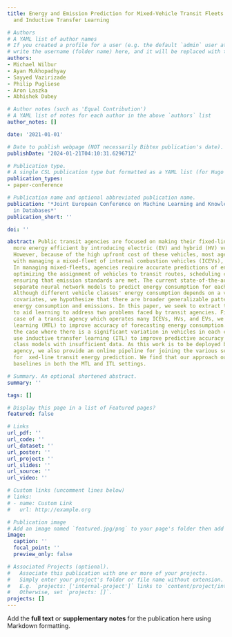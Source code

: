 ```yaml
---
title: Energy and Emission Prediction for Mixed-Vehicle Transit Fleets Using Multi-Task
  and Inductive Transfer Learning

# Authors
# A YAML list of author names
# If you created a profile for a user (e.g. the default `admin` user at `content/authors/admin/`), 
# write the username (folder name) here, and it will be replaced with their full name and linked to their profile.
authors:
- Michael Wilbur
- Ayan Mukhopadhyay
- Sayyed Vazirizade
- Philip Pugliese
- Aron Laszka
- Abhishek Dubey

# Author notes (such as 'Equal Contribution')
# A YAML list of notes for each author in the above `authors` list
author_notes: []

date: '2021-01-01'

# Date to publish webpage (NOT necessarily Bibtex publication's date).
publishDate: '2024-01-21T04:10:31.629671Z'

# Publication type.
# A single CSL publication type but formatted as a YAML list (for Hugo requirements).
publication_types:
- paper-conference

# Publication name and optional abbreviated publication name.
publication: '*Joint European Conference on Machine Learning and Knowledge Discovery
  in Databases*'
publication_short: ''

doi: ''

abstract: Public transit agencies are focused on making their fixed-line bus systems
  more energy efficient by introducing electric (EV) and hybrid (HV) vehicles to their  eets.
  However, because of the high upfront cost of these vehicles, most agencies are tasked
  with managing a mixed-fleet of internal combustion vehicles (ICEVs), EVs, and HVs.
  In managing mixed-fleets, agencies require accurate predictions of energy use for
  optimizing the assignment of vehicles to transit routes, scheduling charging, and
  ensuring that emission standards are met. The current state-of-the-art is to develop
  separate neural network models to predict energy consumption for each vehicle class.
  Although different vehicle classes' energy consumption depends on a varied set of
  covariates, we hypothesize that there are broader generalizable patterns that govern
  energy consumption and emissions. In this paper, we seek to extract these patterns
  to aid learning to address two problems faced by transit agencies. First, in the
  case of a transit agency which operates many ICEVs, HVs, and EVs, we use multi-task
  learning (MTL) to improve accuracy of forecasting energy consumption. Second, in
  the case where there is a significant variation in vehicles in each category, we
  use inductive transfer learning (ITL) to improve predictive accuracy for vehicle
  class models with insufficient data. As this work is to be deployed by our partner
  agency, we also provide an online pipeline for joining the various sensor streams
  for  xed-line transit energy prediction. We find that our approach outperforms vehicle-specific
  baselines in both the MTL and ITL settings.

# Summary. An optional shortened abstract.
summary: ''

tags: []

# Display this page in a list of Featured pages?
featured: false

# Links
url_pdf: ''
url_code: ''
url_dataset: ''
url_poster: ''
url_project: ''
url_slides: ''
url_source: ''
url_video: ''

# Custom links (uncomment lines below)
# links:
# - name: Custom Link
#   url: http://example.org

# Publication image
# Add an image named `featured.jpg/png` to your page's folder then add a caption below.
image:
  caption: ''
  focal_point: ''
  preview_only: false

# Associated Projects (optional).
#   Associate this publication with one or more of your projects.
#   Simply enter your project's folder or file name without extension.
#   E.g. `projects: ['internal-project']` links to `content/project/internal-project/index.md`.
#   Otherwise, set `projects: []`.
projects: []
---
```


Add the **full text** or **supplementary notes** for the publication here using Markdown formatting.

